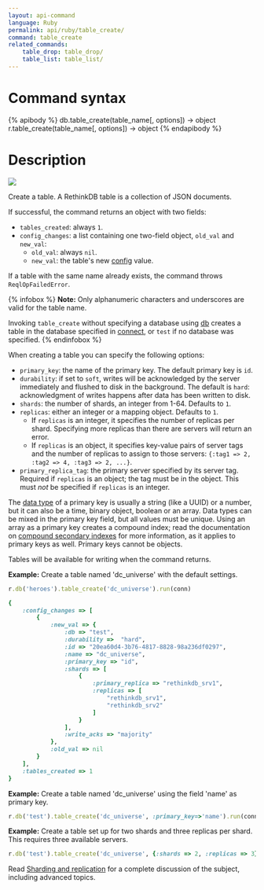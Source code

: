 ```yaml
---
layout: api-command
language: Ruby
permalink: api/ruby/table_create/
command: table_create
related_commands:
    table_drop: table_drop/
    table_list: table_list/
---
```


# Command syntax #

{% apibody %}
db.table_create(table_name[, options]) &rarr; object
r.table_create(table_name[, options]) &rarr; object
{% endapibody %}

# Description #

<img src="/assets/images/docs/api_illustrations/table_create_ruby.png" class="api_command_illustration" />

Create a table. A RethinkDB table is a collection of JSON documents.

If successful, the command returns an object with two fields:

* `tables_created`: always `1`.
* `config_changes`: a list containing one two-field object, `old_val` and `new_val`:
    * `old_val`: always `nil`.
    * `new_val`: the table's new [config](/api/ruby/config) value.

If a table with the same name already exists, the command throws `ReqlOpFailedError`.

{% infobox %}
__Note:__ Only alphanumeric characters and underscores are valid for the table name.

Invoking `table_create` without specifying a database using [db](/api/ruby/db/) creates a table in the database specified in [connect](/api/ruby/connect/), or `test` if no database was specified.
{% endinfobox %}

When creating a table you can specify the following options:

* `primary_key`: the name of the primary key. The default primary key is `id`.
* `durability`: if set to `soft`, writes will be acknowledged by the server immediately and flushed to disk in the background. The default is `hard`: acknowledgment of writes happens after data has been written to disk.
* `shards`: the number of shards, an integer from 1-64. Defaults to `1`.
* `replicas`: either an integer or a mapping object. Defaults to `1`.
    * If `replicas` is an integer, it specifies the number of replicas per shard. Specifying more replicas than there are servers will return an error.
    * If `replicas` is an object, it specifies key-value pairs of server tags and the number of replicas to assign to those servers: `{:tag1 => 2, :tag2 => 4, :tag3 => 2, ...}`.
* `primary_replica_tag`: the primary server specified by its server tag. Required if `replicas` is an object; the tag must be in the object. This must *not* be specified if `replicas` is an integer.

The [data type](/docs/data-types/) of a primary key is usually a string (like a UUID) or a number, but it can also be a time, binary object, boolean or an array. Data types can be mixed in the primary key field, but all values must be unique. Using an array as a primary key creates a compound index; read the documentation on [compound secondary indexes][ci] for more information, as it applies to primary keys as well. Primary keys cannot be objects.

[ci]: /docs/secondary-indexes/ruby/#compound-indexes

Tables will be available for writing when the command returns.

__Example:__ Create a table named 'dc_universe' with the default settings.

```rb
r.db('heroes').table_create('dc_universe').run(conn)

{
    :config_changes => [
        {
            :new_val => {
                :db => "test",
                :durability =>  "hard",
                :id => "20ea60d4-3b76-4817-8828-98a236df0297",
                :name => "dc_universe",
                :primary_key => "id",
                :shards => [
                    {
                        :primary_replica => "rethinkdb_srv1",
                        :replicas => [
                            "rethinkdb_srv1",
                            "rethinkdb_srv2"
                        ]
                    }
                ],
                :write_acks => "majority"
            },
            :old_val => nil
        }
    ],
    :tables_created => 1
}
```

__Example:__ Create a table named 'dc_universe' using the field 'name' as primary key.

```rb
r.db('test').table_create('dc_universe', :primary_key=>'name').run(conn)
```


__Example:__ Create a table set up for two shards and three replicas per shard. This requires three available servers.

```rb
r.db('test').table_create('dc_universe', {:shards => 2, :replicas => 3}).run(conn)
```

Read [Sharding and replication](/docs/sharding-and-replication/) for a complete discussion of the subject, including advanced topics.
